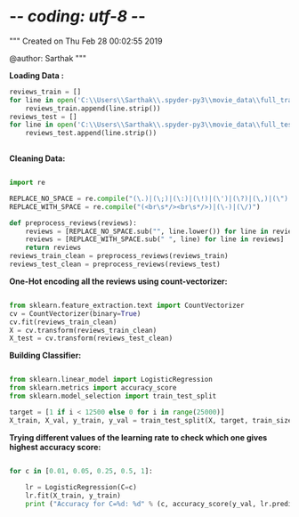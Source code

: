 # -*- coding: utf-8 -*-
"""
Created on Thu Feb 28 00:02:55 2019

@author: Sarthak
"""

**Loading Data :** 
```python
reviews_train = []
for line in open('C:\\Users\\Sarthak\\.spyder-py3\\movie_data\\full_train.txt', 'r',errors='ignore'):
    reviews_train.append(line.strip())
reviews_test = []
for line in open('C:\\Users\\Sarthak\\.spyder-py3\\movie_data\\full_test.txt', 'r',errors='ignore'):
    reviews_test.append(line.strip())
    
 ```
**Cleaning Data:**
```python

import re

REPLACE_NO_SPACE = re.compile("(\.)|(\;)|(\:)|(\!)|(\')|(\?)|(\,)|(\")|(\()|(\))|(\[)|(\])")
REPLACE_WITH_SPACE = re.compile("(<br\s*/><br\s*/>)|(\-)|(\/)")

def preprocess_reviews(reviews):
    reviews = [REPLACE_NO_SPACE.sub("", line.lower()) for line in reviews]
    reviews = [REPLACE_WITH_SPACE.sub(" ", line) for line in reviews]
    return reviews
reviews_train_clean = preprocess_reviews(reviews_train)
reviews_test_clean = preprocess_reviews(reviews_test)

```

**One-Hot encoding all the reviews using count-vectorizer:**
```python

from sklearn.feature_extraction.text import CountVectorizer
cv = CountVectorizer(binary=True)
cv.fit(reviews_train_clean)
X = cv.transform(reviews_train_clean)
X_test = cv.transform(reviews_test_clean)

```

**Building Classifier:**
```python

from sklearn.linear_model import LogisticRegression
from sklearn.metrics import accuracy_score
from sklearn.model_selection import train_test_split

target = [1 if i < 12500 else 0 for i in range(25000)]
X_train, X_val, y_train, y_val = train_test_split(X, target, train_size = 0.75)

```

**Trying different values of the learning rate to check which one gives highest accuracy score:**
```python

for c in [0.01, 0.05, 0.25, 0.5, 1]:
    
    lr = LogisticRegression(C=c)
    lr.fit(X_train, y_train)
    print ("Accuracy for C=%d: %d" % (c, accuracy_score(y_val, lr.predict(X_val))))

```


